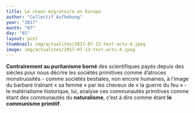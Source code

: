 ```yaml
---
title: Le chaos migratoire en Europe
author: "Collectif Aufhebung"
year: "2017"
month: "07"
day: "01"
layout: post
thumbnail: img/actualites/2017-07-13-test-actu-4.jpeg
image: img/actualites/2017-07-13-test-actu-4.jpeg
---
```


**Contrairement au puritanisme borné** des scientifiques payés depuis des siècles pour nous décrire 
les sociétés primitives comme d’atroces monstruosités - comme sociétés bestiales, non encore 
humaines, à l’image du barbare traînant « sa femme » par les cheveux de « la guerre du feu » - 
le matérialisme historique, lui, analyse ces communautés primitives comme étant des communautés 
du **naturalisme**, c’est à dire comme étant **le communisme primitif**. 
